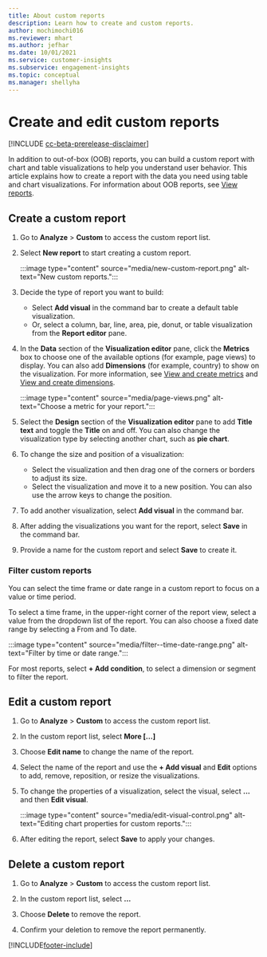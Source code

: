 ```yaml
---
title: About custom reports
description: Learn how to create and custom reports.
author: mochimochi016
ms.reviewer: mhart
ms.author: jefhar
ms.date: 10/01/2021
ms.service: customer-insights
ms.subservice: engagement-insights 
ms.topic: conceptual
ms.manager: shellyha
---
```


# Create and edit custom reports

[!INCLUDE [cc-beta-prerelease-disclaimer](includes/cc-beta-prerelease-disclaimer.md)]

In addition to out-of-box (OOB) reports, you can build a custom report with chart and table visualizations to help you understand user behavior. This article explains how to create a report with the data you need using table and chart visualizations. For information about OOB reports, see [View reports](view-reports.md).

## Create a custom report

1. Go to **Analyze** > **Custom** to access the custom report list.

1. Select **New report** to start creating a custom report.

   :::image type="content" source="media/new-custom-report.png" alt-text="New custom reports.":::

1. Decide the type of report you want to build:

    - Select **Add visual** in the command bar to create a default table visualization.
    - Or, select a column, bar, line, area, pie, donut, or table visualization from the **Report editor** pane.

1. In the **Data** section of the **Visualization editor** pane, click the **Metrics** box to choose one of the available options (for example, page views) to display. You can also add **Dimensions** (for example, country) to show on the visualization. For more information, see [View and create metrics](metrics.md) and [View and create dimensions](dimensions.md).

   :::image type="content" source="media/page-views.png" alt-text="Choose a metric for your report.":::

1. Select the **Design** section of the **Visualization editor** pane to add **Title text** and toggle the **Title** on and off.  You can also change the visualization type by selecting another chart, such as **pie chart**.

1. To change the size and position of a visualization:
   - Select the visualization and then drag one of the corners or borders to adjust its size.
   - Select the visualization and move it to a new position. You can also use the arrow keys to change the position.
1. To add another visualization, select **Add visual** in the command bar.
1. After adding the visualizations you want for the report, select **Save** in the command bar.

1. Provide a name for the custom report and select **Save** to create it.
 
### Filter custom reports

You can select the time frame or date range in a custom report to focus on a value or time period.

To select a time frame, in the upper-right corner of the report view, select a value from the dropdown list of the report. You can also choose a fixed date range by selecting a From and To date.

:::image type="content" source="media/filter--time-date-range.png" alt-text="Filter by time or date range.":::

For most reports, select **+ Add condition**, to select a dimension or segment to filter the report.

## Edit a custom report

1. Go to **Analyze** > **Custom** to access the custom report list.

1. In the custom report list, select **More [...]** 

1. Choose **Edit name** to change the name of the report.

1. Select the name of the report and use the **+ Add visual** and **Edit** options to add, remove, reposition, or resize the visualizations.

1. To change the properties of a visualization, select the visual, select **...** and then **Edit visual**.

   :::image type="content" source="media/edit-visual-control.png" alt-text="Editing chart properties for custom reports.":::

1. After editing the report, select **Save** to apply your changes. 

## Delete a custom report

1. Go to **Analyze** > **Custom** to access the custom report list.

1. In the custom report list, select **...**

1. Choose **Delete** to remove the report.

1. Confirm your deletion to remove the report permanently.


[!INCLUDE[footer-include](../includes/footer-banner.md)]
